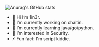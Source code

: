 ![Anurag's GitHub stats](https://github-readme-stats.vercel.app/api?username=1in3r&show_icons=true&theme=tokyonight)
- 👋 Hi I’m 1in3r.
- 🔭 I’m currently working on chaitin.
- 🌱 I’m currently learning java/go/python.
- 👀 I’m interested in Security.
- ⚡ Fun fact: I'm script kiddie.
<!-- - 💬 Ask me about ... -->
<!-- - 📫 How to reach me: ... -->
<!-- - ⚡ Fun fact:  -->
